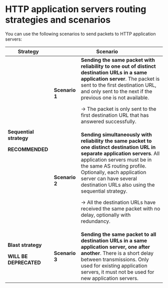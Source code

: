

# HTTP application servers routing strategies and scenarios

You can use the following scenarios to send packets to HTTP application
servers:

<table data-cellspacing="21">
<thead>
<tr class="header">
<th>Strategy</th>
<th colspan="2">Scenario</th>
</tr>
</thead>
<tbody>
<tr class="odd">
<td rowspan="2"><strong>Sequential strategy</strong>
<p><strong>RECOMMENDED</strong></p></td>
<td><p><strong>Scenario 1</strong></p></td>
<td><strong>Sending the same packet with reliability to one out of
distinct destination URLs in a same application server</strong>. The
packet is sent to the first destination URL, and only sent to the next
if the previous one is not available.
<p>-&gt; The packet is only sent to the first destination URL that has
answered successfully.</p></td>
</tr>
<tr class="even">
<td><strong>Scenario 2</strong></td>
<td><strong>Sending simultaneously with reliability the same packet to
one distinct destination URL in separate application servers</strong>.
All application servers must be in the same AS routing profile.
Optionally, each application server can have several destination URLs
also using the sequential strategy.
<p>-&gt; All the destination URLs have received the same packet with no
delay, optionally with redundancy.</p></td>
</tr>
<tr class="odd">
<td><strong>Blast strategy</strong>
<p><strong>WILL BE DEPRECATED</strong></p></td>
<td><strong>Scenario 3</strong></td>
<td><strong>Sending the same packet to all destination URLs in a same
application server, one after another</strong>. There is a short delay
between transmissions. Only used for existing application servers, it
must not be used for new application servers.</td>
</tr>
</tbody>
</table>
